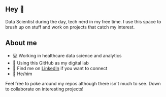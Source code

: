 ## Hey 👋

Data Scientist during the day, tech nerd in my free time. I use this space to brush up on stuff and work on projects that catch my interest.

## About me
- 💻 Working in healthcare data science and analytics
- 🧪 Using this GitHub as my digital lab
- 🔗 Find me on [LinkedIn](https://www.linkedin.com/in/riley-fox-/) if you want to connect
- 🦊 He/him

Feel free to poke around my repos although there isn't much to see. Down to collaborate on interesting projects!

